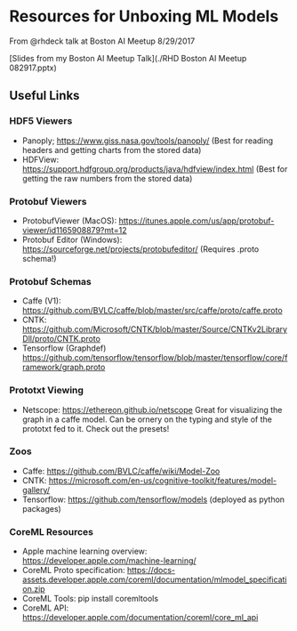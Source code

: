 # Resources for Unboxing ML Models
From @rhdeck talk at Boston AI Meetup 8/29/2017

[Slides from my Boston AI Meetup Talk](./RHD Boston AI Meetup 082917.pptx)
## Useful Links
### HDF5 Viewers
 - Panoply; https://www.giss.nasa.gov/tools/panoply/ (Best for reading headers and getting charts from the stored data)
 - HDFView: https://support.hdfgroup.org/products/java/hdfview/index.html (Best for getting the raw numbers from the stored data)
### Protobuf Viewers
 - ProtobufViewer (MacOS): https://itunes.apple.com/us/app/protobuf-viewer/id1165908879?mt=12
 - Protobuf Editor (Windows): https://sourceforge.net/projects/protobufeditor/ (Requires .proto schema!)
### Protobuf Schemas
 - Caffe (V1): https://github.com/BVLC/caffe/blob/master/src/caffe/proto/caffe.proto
 - CNTK: https://github.com/Microsoft/CNTK/blob/master/Source/CNTKv2LibraryDll/proto/CNTK.proto
 - Tensorflow (Graphdef) https://github.com/tensorflow/tensorflow/blob/master/tensorflow/core/framework/graph.proto
### Prototxt Viewing
 - Netscope: https://ethereon.github.io/netscope Great for visualizing the graph in a caffe model. Can be ornery on the typing and style of the prototxt fed to it. Check out the presets!
### Zoos
 - Caffe: https://github.com/BVLC/caffe/wiki/Model-Zoo
 - CNTK: https://microsoft.com/en-us/cognitive-toolkit/features/model-gallery/
 - Tensorflow: https://github.com/tensorflow/models (deployed as python packages)
### CoreML Resources
 - Apple machine learning overview: https://developer.apple.com/machine-learning/
 - CoreML Proto specification: https://docs-assets.developer.apple.com/coreml/documentation/mlmodel_specification.zip
 - CoreML Tools: pip install coremltools
 - CoreML API: https://developer.apple.com/documentation/coreml/core_ml_api
